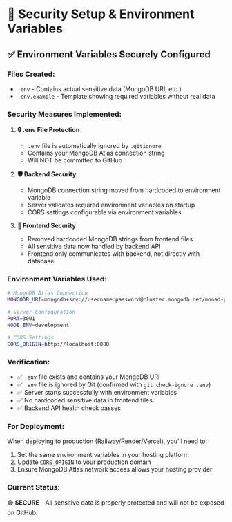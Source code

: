 # 🔐 Security Setup & Environment Variables

## ✅ **Environment Variables Securely Configured**

### **Files Created:**
- `.env` - Contains actual sensitive data (MongoDB URI, etc.)
- `.env.example` - Template showing required variables without real data

### **Security Measures Implemented:**

1. **🔒 .env File Protection**
   - `.env` file is automatically ignored by `.gitignore`
   - Contains your MongoDB Atlas connection string
   - Will NOT be committed to GitHub

2. **🛡️ Backend Security**
   - MongoDB connection string moved from hardcoded to environment variable
   - Server validates required environment variables on startup
   - CORS settings configurable via environment variables

3. **🔐 Frontend Security**
   - Removed hardcoded MongoDB strings from frontend files
   - All sensitive data now handled by backend API
   - Frontend only communicates with backend, not directly with database

### **Environment Variables Used:**

```bash
# MongoDB Atlas Connection
MONGODB_URI=mongodb+srv://username:password@cluster.mongodb.net/monad-playhouse?retryWrites=true&w=majority

# Server Configuration
PORT=3001
NODE_ENV=development

# CORS Settings
CORS_ORIGIN=http://localhost:8080
```

### **Verification:**
- ✅ `.env` file exists and contains your MongoDB URI
- ✅ `.env` file is ignored by Git (confirmed with `git check-ignore .env`)
- ✅ Server starts successfully with environment variables
- ✅ No hardcoded sensitive data in frontend files
- ✅ Backend API health check passes

### **For Deployment:**
When deploying to production (Railway/Render/Vercel), you'll need to:
1. Set the same environment variables in your hosting platform
2. Update `CORS_ORIGIN` to your production domain
3. Ensure MongoDB Atlas network access allows your hosting provider

### **Current Status:**
🟢 **SECURE** - All sensitive data is properly protected and will not be exposed on GitHub.
